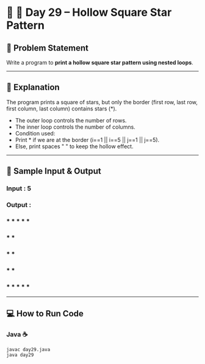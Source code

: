 # 🌟 🌟 Day 29 – Hollow Square Star Pattern

## 🎯 Problem Statement  
Write a program to **print a hollow square star pattern using nested loops**.

---

## 📖 Explanation  
The program prints a square of stars, but only the border (first row, last row, first column, last column) contains stars (*).
- The outer loop controls the number of rows.
- The inner loop controls the number of columns.
- Condition used:
- Print * if we are at the border (i==1 || i==5 || j==1 || j==5).
- Else, print spaces " " to keep the hollow effect.

  
---

## 📝 Sample Input & Output  


### Input :  5  

### Output :  

###  *  *  *  *  * 

###  *           * 

###  *           * 

###  *           * 

###  *  *  *  *  * 


--- 


## 💻 How to Run Code
### Java ☕
```
javac day29.java
java day29


